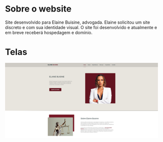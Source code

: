 # Sobre o website 

Site desenvolvido para Elaine Buisine, advogada. Elaine solicitou um site discreto e com sua identidade visual. O site foi desenvolvido e atualmente e em breve receberá hospedagem e domínio. 

# Telas

![Tela Inicial](Site-Elaine-Buisine.png)

